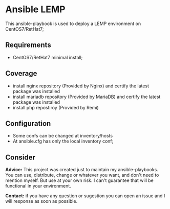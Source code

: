 # Ansible LEMP
This ansible-playbook is used to deploy a LEMP environment on CentOS7/RetHat7;

## Requirements
* CentOS7/RetHat7 minimal install;

## Coverage
* install nginx repository (Provided by Nginx) and certify the latest package was installed
* install mariadb repository (Provided by MariaDB) and certify the latest package was installed
* install php repostiroy (Provided by Remi)
## Configuration
* Some confs can be changed at inventory/hosts
* At ansible.cfg has only the local inventory conf;

## Consider
**Advice:** This project was created just to maintain my ansible-playbooks. You can use, distribute, change or whatever you want, and don't need to mention myself. But use at your own risk. I can't guarantee that will be functional in your environment.

**Contact:** if you have any question or sugestion you can open an issue and I will response as soon as possible.